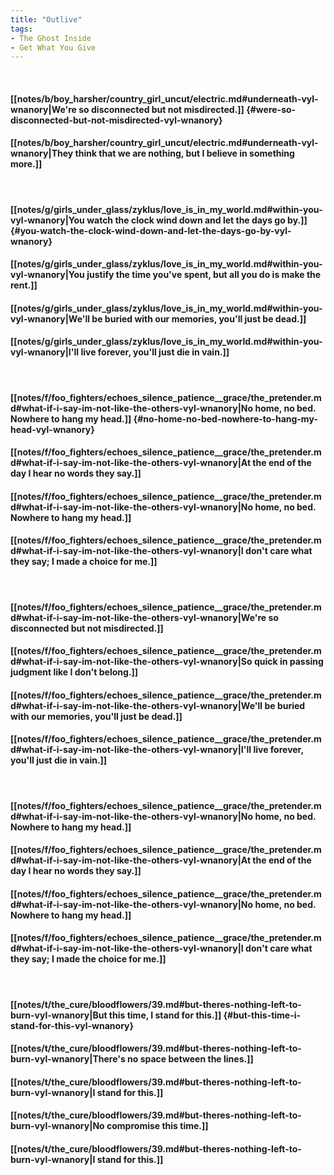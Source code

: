 ```yaml
---
title: "Outlive"
tags:
- The Ghost Inside
- Get What You Give
---
```

&nbsp;
#### [[notes/b/boy_harsher/country_girl_uncut/electric.md#underneath-vyl-wnanory|We're so disconnected but not misdirected.]] {#were-so-disconnected-but-not-misdirected-vyl-wnanory}
#### [[notes/b/boy_harsher/country_girl_uncut/electric.md#underneath-vyl-wnanory|They think that we are nothing, but I believe in something more.]]
&nbsp;
#### [[notes/g/girls_under_glass/zyklus/love_is_in_my_world.md#within-you-vyl-wnanory|You watch the clock wind down and let the days go by.]] {#you-watch-the-clock-wind-down-and-let-the-days-go-by-vyl-wnanory}
#### [[notes/g/girls_under_glass/zyklus/love_is_in_my_world.md#within-you-vyl-wnanory|You justify the time you've spent, but all you do is make the rent.]]
#### [[notes/g/girls_under_glass/zyklus/love_is_in_my_world.md#within-you-vyl-wnanory|We'll be buried with our memories, you'll just be dead.]]
#### [[notes/g/girls_under_glass/zyklus/love_is_in_my_world.md#within-you-vyl-wnanory|I'll live forever, you'll just die in vain.]]
&nbsp;
#### [[notes/f/foo_fighters/echoes_silence_patience__grace/the_pretender.md#what-if-i-say-im-not-like-the-others-vyl-wnanory|No home, no bed. Nowhere to hang my head.]] {#no-home-no-bed-nowhere-to-hang-my-head-vyl-wnanory}
#### [[notes/f/foo_fighters/echoes_silence_patience__grace/the_pretender.md#what-if-i-say-im-not-like-the-others-vyl-wnanory|At the end of the day I hear no words they say.]]
#### [[notes/f/foo_fighters/echoes_silence_patience__grace/the_pretender.md#what-if-i-say-im-not-like-the-others-vyl-wnanory|No home, no bed. Nowhere to hang my head.]]
#### [[notes/f/foo_fighters/echoes_silence_patience__grace/the_pretender.md#what-if-i-say-im-not-like-the-others-vyl-wnanory|I don't care what they say; I made a choice for me.]]
&nbsp;
#### [[notes/f/foo_fighters/echoes_silence_patience__grace/the_pretender.md#what-if-i-say-im-not-like-the-others-vyl-wnanory|We're so disconnected but not misdirected.]]
#### [[notes/f/foo_fighters/echoes_silence_patience__grace/the_pretender.md#what-if-i-say-im-not-like-the-others-vyl-wnanory|So quick in passing judgment like I don't belong.]]
#### [[notes/f/foo_fighters/echoes_silence_patience__grace/the_pretender.md#what-if-i-say-im-not-like-the-others-vyl-wnanory|We'll be buried with our memories, you'll just be dead.]]
#### [[notes/f/foo_fighters/echoes_silence_patience__grace/the_pretender.md#what-if-i-say-im-not-like-the-others-vyl-wnanory|I'll live forever, you'll just die in vain.]]
&nbsp;
#### [[notes/f/foo_fighters/echoes_silence_patience__grace/the_pretender.md#what-if-i-say-im-not-like-the-others-vyl-wnanory|No home, no bed. Nowhere to hang my head.]]
#### [[notes/f/foo_fighters/echoes_silence_patience__grace/the_pretender.md#what-if-i-say-im-not-like-the-others-vyl-wnanory|At the end of the day I hear no words they say.]]
#### [[notes/f/foo_fighters/echoes_silence_patience__grace/the_pretender.md#what-if-i-say-im-not-like-the-others-vyl-wnanory|No home, no bed. Nowhere to hang my head.]]
#### [[notes/f/foo_fighters/echoes_silence_patience__grace/the_pretender.md#what-if-i-say-im-not-like-the-others-vyl-wnanory|I don't care what they say; I made the choice for me.]]
&nbsp;
#### [[notes/t/the_cure/bloodflowers/39.md#but-theres-nothing-left-to-burn-vyl-wnanory|But this time, I stand for this.]] {#but-this-time-i-stand-for-this-vyl-wnanory}
#### [[notes/t/the_cure/bloodflowers/39.md#but-theres-nothing-left-to-burn-vyl-wnanory|There's no space between the lines.]]
#### [[notes/t/the_cure/bloodflowers/39.md#but-theres-nothing-left-to-burn-vyl-wnanory|I stand for this.]]
#### [[notes/t/the_cure/bloodflowers/39.md#but-theres-nothing-left-to-burn-vyl-wnanory|No compromise this time.]]
#### [[notes/t/the_cure/bloodflowers/39.md#but-theres-nothing-left-to-burn-vyl-wnanory|I stand for this.]]
